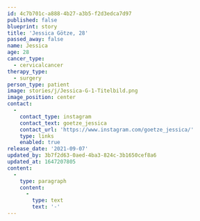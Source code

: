 ```yaml
---
id: 4c7b701c-a888-4b27-a3b5-f2d3edca7d97
published: false
blueprint: story
title: 'Jessica Götze, 28'
passed_away: false
name: Jessica
age: 28
cancer_type:
  - cervicalcancer
therapy_type:
  - surgery
person_type: patient
image: stories/j/Jessica-G-1-Titelbild.png
image_position: center
contact:
  -
    contact_type: instagram
    contact_text: goetze_jessica
    contact_url: 'https://www.instagram.com/goetze_jessica/'
    type: links
    enabled: true
release_date: '2021-09-07'
updated_by: 3b7f2d63-0aed-4ba3-824c-3b1650cef8a6
updated_at: 1647207805
content:
  -
    type: paragraph
    content:
      -
        type: text
        text: '-'
---
```

